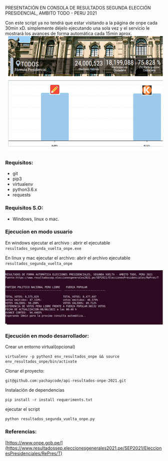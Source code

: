 PRESENTACIÓN EN CONSOLA DE RESULTADOS SEGUNDA ELECCIÓN PRESIDENCIAL, AMBITO TODO - PERU 2021

Con este script ya no tendrá que estar visitando a la página de onpe cada 30min xD. simplemente déjelo ejecutando una sola vez y el servicio le mostrará los avances de forma automática cada 15min aprox.
![ONPE RESULTADOS](resultados-onpe.png)

### Requisitos:
- git
- pip3 
- virtualenv 
- python3.6.x 
- requests

### Requisitos S.O:
- Windows, linux o mac.

### Ejecucion en modo usuario
En windows ejecutar el archivo :
abrir el ejecutable `resultados_segunda_vuelta_onpe.exe`

En linux y mac ejecutar el archivo:
abrir el archivo ejecutable  `resultados_segunda_vuelta_onpe`


![Datos que muestra el servicio](resultado-onpe-prueba.png)


### Ejecución en modo desarrollador:

Crear un entorno virtual(opcional)
```
virtualenv -p python3 env_resultados_onpe && source env_resultados_onpe/bin/activate
```
Clonar el proyecto:
```
git@github.com:yachaycode/api-resultados-onpe-2021.git
```
Instalación de dependencias
```
pip install -r install requeriments.txt
```
ejecutar el script

```
python resultados_segunda_vuelta_onpe.py
```

### Referencias:
[https://www.onpe.gob.pe/](https://www.resultadossep.eleccionesgenerales2021.pe/SEP2021/EleccionesPresidenciales/RePres/T)

